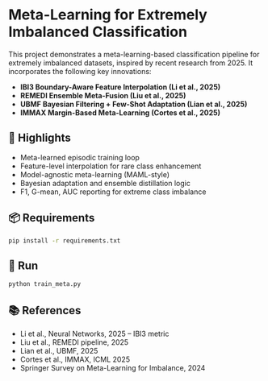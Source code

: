 # Meta-Learning for Extremely Imbalanced Classification

This project demonstrates a meta-learning-based classification pipeline for extremely imbalanced datasets, inspired by recent research from 2025. It incorporates the following key innovations:

- **IBI3 Boundary-Aware Feature Interpolation (Li et al., 2025)**
- **REMEDI Ensemble Meta-Fusion (Liu et al., 2025)**
- **UBMF Bayesian Filtering + Few-Shot Adaptation (Lian et al., 2025)**
- **IMMAX Margin-Based Meta-Learning (Cortes et al., 2025)**

## 🚀 Highlights

- Meta-learned episodic training loop
- Feature-level interpolation for rare class enhancement
- Model-agnostic meta-learning (MAML-style)
- Bayesian adaptation and ensemble distillation logic
- F1, G-mean, AUC reporting for extreme class imbalance

## 📦 Requirements

```bash
pip install -r requirements.txt
```

## 🧪 Run

```bash
python train_meta.py
```

## 📚 References

- Li et al., Neural Networks, 2025 – IBI3 metric
- Liu et al., REMEDI pipeline, 2025
- Lian et al., UBMF, 2025
- Cortes et al., IMMAX, ICML 2025
- Springer Survey on Meta-Learning for Imbalance, 2024

